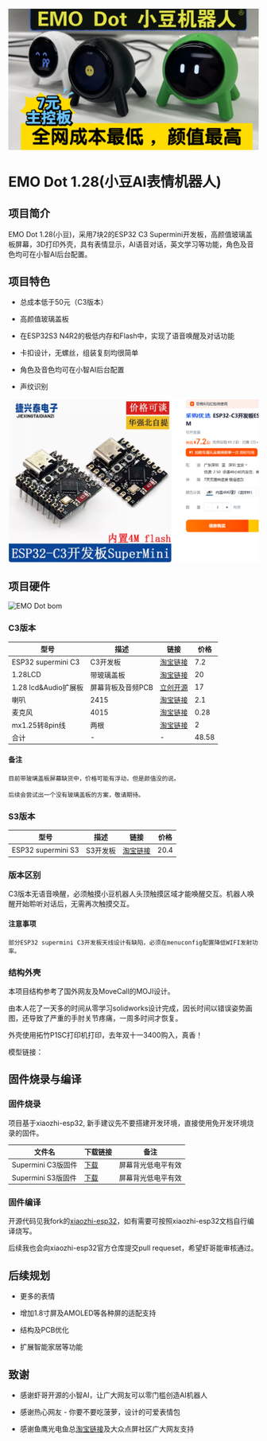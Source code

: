 ![标题图](docs/EMO-Dot.jpg)

# EMO Dot 1.28(小豆AI表情机器人)
## 项目简介

EMO Dot 1.28(小豆)，采用7块2的ESP32 C3 Supermini开发板，高颜值玻璃盖板屏幕，3D打印外壳，具有表情显示，AI语音对话，英文学习等功能，角色及音色均可在小智AI后台配置。

## 项目特色
* 总成本低于50元（C3版本）

* 高颜值玻璃盖板

* 在ESP32S3 N4R2的极低内存和Flash中，实现了语音唤醒及对话功能

* 卡扣设计，无螺丝，组装复刻均很简单

* 角色及音色均可在小智AI后台配置

* 声纹识别

![ESP32 supermini C3淘宝价格](docs/supermini_price.png)
## 项目硬件
![EMO Dot bom](docs/EMO-Dot_bom.jpg)

### C3版本
| 型号 | 描述 | 链接 |价格 |
| ---- | ---- | ---- | ---- |
| ESP32 supermini C3 | C3开发板 | [淘宝链接](https://item.taobao.com/item.htm?id=748324039194) | 7.2|
| 1.28LCD | 带玻璃盖板 | [淘宝链接](https://item.taobao.com/item.htm?&id=694336841904) | 20|
| 1.28 lcd&Audio扩展板 | 屏幕背板及音频PCB | [立创开源](https://item.taobao.com/item.htm?id=728806967199) | 17|
| 喇叭 | 2415 | [淘宝链接](https://item.taobao.com/item.htm?id=728806967199) | 2.1|
| 麦克风 | 4015 | [淘宝链接](https://item.taobao.com/item.htm?id=764128372417) | 0.28|
| mx1.25转8pin线 | 两根 | [淘宝链接](https://www.example.com/project2) | 2|
| 合计 |-|-| 48.58 |

#### 备注
    目前带玻璃盖板屏幕缺货中，价格可能有浮动，但是颜值没的说。

    后续会尝试出一个没有玻璃盖板的方案，敬请期待。
    
### S3版本
| 型号 | 描述 | 链接 |价格 |
| ---- | ---- | ---- | ---- |
| ESP32 supermini S3 | S3开发板 | [淘宝链接](https://item.taobao.com/item.htm?id=777200828819) |20.4 |

### 版本区别
C3版本无语音唤醒，必须触摸小豆机器人头顶触摸区域才能唤醒交互。机器人唤醒开始聆听对话后，无需再次触摸交互。

#### 注意事项
    部分ESP32 supermini C3开发板天线设计有缺陷，必须在menuconfig配置降低WIFI发射功率。

### 结构外壳
本项目结构参考了国外网友及MoveCall的MOJI设计。

由本人花了一天多的时间从零学习solidworks设计完成，因长时间以错误姿势画图，还导致了严重的手肘关节疼痛，一周多时间才恢复。

外壳使用拓竹P1SC打印机打印，去年双十一3400购入，真香！

模型链接：

## 固件烧录与编译
### 固件烧录
项目基于xiaozhi-esp32, 新手建议先不要搭建开发环境，直接使用免开发环境烧录的固件。

| 文件名 | 下载链接 | 备注 |
| ------ | -------- | -------- |
| Supermini C3版固件 | [下载](bin/EMO-Dot-C3-1.28-1.4.1_20250305.bin) |屏幕背光低电平有效|
| Supermini S3版固件 | [下载](bin/EMO-Dot-C3-1.28-1.4.1_20250305.bin) |屏幕背光低电平有效|

### 固件编译
开源代码见我fork的[xiaozhi-esp32](https://github.com/M-D-777/xiaozhi-esp32)，如有需要可按照xiaozhi-esp32文档自行编译烧写。

后续我也会向xiaozhi-esp32官方仓库提交pull requeset，希望虾哥能审核通过。

## 后续规划
* 更多的表情

* 增加1.8寸屏及AMOLED等各种屏的适配支持

* 结构及PCB优化

* 扩展智能家居等功能

## 致谢
* 感谢虾哥开源的小智AI，让广大网友可以零门槛创造AI机器人

* 感谢热心网友 - 你要不要吃菠萝，设计的可爱表情包

* 感谢鱼鹰光电鱼总[淘宝链接](https://shop110742373.taobao.com/shop/view_shop.htm)及大众点屏社区广大网友支持

